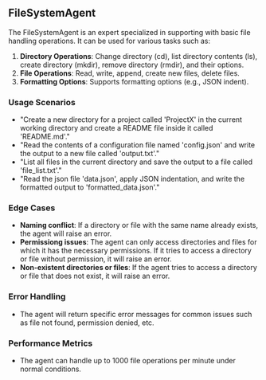 ## FileSystemAgent
The FileSystemAgent is an expert specialized in supporting with basic file handling operations. It can be used for various tasks such as:

1. **Directory Operations**: Change directory (cd), list directory contents (ls), create directory (mkdir), remove directory (rmdir), and their options.
2. **File Operations**: Read, write, append, create new files, delete files.
3. **Formatting Options**: Supports formatting options (e.g., JSON indent).

### Usage Scenarios
- "Create a new directory for a project called 'ProjectX' in the current working directory and create a README file inside it called 'README.md'."
- "Read the contents of a configuration file named 'config.json' and write the output to a new file called 'output.txt'."
- "List all files in the current directory and save the output to a file called 'file_list.txt'."
- "Read the json file 'data.json', apply JSON indentation, and write the formatted output to 'formatted_data.json'."

### Edge Cases
- **Naming conflict**: If a directory or file with the same name already exists, the agent will raise an error.
- **Permissiong issues**: The agent can only access directories and files for which it has the necessary permissions. If it tries to access a directory or file without permission, it will raise an error.
- **Non-existent directories or files**: If the agent tries to access a directory or file that does not exist, it will raise an error.

### Error Handling
- The agent will return specific error messages for common issues such as file not found, permission denied, etc.

### Performance Metrics
- The agent can handle up to 1000 file operations per minute under normal conditions.